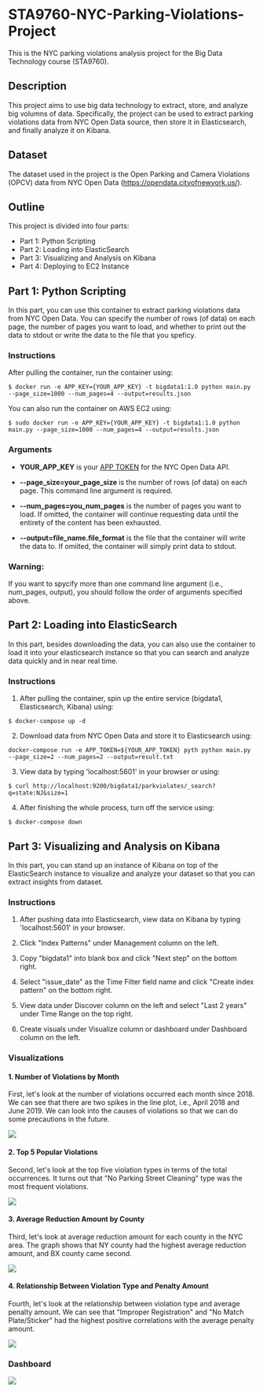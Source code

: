 # STA9760-NYC-Parking-Violations-Project
This is the NYC parking violations analysis project for the Big Data Technology course (STA9760).

## Description
This project aims to use big data technology to extract, store, and analyze big volumns of data. Specifically, the project can be used to extract parking violations data from NYC Open Data source, then store it in Elasticsearch, and finally analyze it on Kibana.

## Dataset
The dataset used in the project is the Open Parking and Camera Violations (OPCV) data from NYC Open Data (https://opendata.cityofnewyork.us/). 

## Outline
This project is divided into four parts:
- Part 1: Python Scripting
- Part 2: Loading into ElasticSearch
- Part 3: Visualizing and Analysis on Kibana
- Part 4: Deploying to EC2 Instance

## Part 1: Python Scripting
In this part, you can use this container to extract parking violations data from NYC Open Data. You can specify the number of rows (of data) on each page, the number of pages you want to load, and whether to print out the data to stdout or write the data to the file that you speficy. 

### Instructions
After pulling the container, run the container using:

```
$ docker run -e APP_KEY={YOUR_APP_KEY} -t bigdata1:1.0 python main.py --page_size=1000 --num_pages=4 --output=results.json
```

You can also run the container on AWS EC2 using:

```
$ sudo docker run -e APP_KEY={YOUR_APP_KEY} -t bigdata1:1.0 python main.py --page_size=1000 --num_pages=4 --output=results.json
```

### Arguments
- **YOUR_APP_KEY** is your [APP TOKEN](https://data.cityofnewyork.us/login?return_to=%2Fprofile%2Fedit%2Fdeveloper_settings) for the NYC Open Data API.

- **--page_size=your_page_size** is the number of rows (of data) on each page. This command line argument is required.

- **--num_pages=you_num_pages** is the number of pages you want to load. If omitted, the container will continue requesting data until the entirety of the content has been exhausted.

- **--output=file_name.file_format** is the file that the container will write the data to. If omiited, the container will simply print data to stdout.

### Warning:
If you want to spycify more than one command line argument (i.e., num_pages, output), you should follow the order of arguments specified above.

## Part 2: Loading into ElasticSearch
In this part, besides downloading the data, you can also use the container to load it into your elasticsearch instance so that you can search and analyze data quickly and in near real time.

### Instructions
1. After pulling the container, spin up the entire service (bigdata1, Elasticsearch, Kibana) using:

```
$ docker-compose up -d
```

2. Download data from NYC Open Data and store it to Elasticsearch using:

```
docker-compose run -e APP_TOKEN=${YOUR_APP_TOKEN} pyth python main.py --page_size=2 --num_pages=2 --output=result.txt
```

3. View data by typing 'localhost:5601' in your browser or using:

```
$ curl http://localhost:9200/bigdata1/parkviolates/_search?q=state:NJ&size=1
```

4. After finishing the whole process, turn off the service using:

```
$ docker-compose down
```

## Part 3: Visualizing and Analysis on Kibana
In this part, you can stand up an instance of Kibana on top of the ElasticSearch instance to visualize and analyze your dataset so that you can extract insights from dataset.

### Instructions
1. After pushing data into Elasticsearch, view data on Kibana by typing 'localhost:5601' in your browser.

2. Click "Index Patterns" under Management column on the left.

3. Copy "bigdata1" into blank box and click "Next step" on the bottom right.

4. Select "issue_date" as the Time Filter field name and click "Create index pattern" on the bottom right.

5. View data under Discover column on the left and select "Last 2 years" under Time Range on the top right.

6. Create visuals under Visualize column or dashboard under Dashboard column on the left.

### Visualizations
#### 1. Number of Violations by Month
First, let's look at the number of violations occurred each month since 2018. We can see that there are two spikes in the line plot, i.e., April 2018 and June 2019. We can look into the causes of violations so that we can do some precautions in the future.

![](Part%203/images/lineplot.png)

#### 2. Top 5 Popular Violations
Second, let's look at the top five violation types in terms of the total occurrences. It turns out that "No Parking Street Cleaning" type was the most frequent violations.

![](Part%203/images/pieplot.png)

#### 3. Average Reduction Amount by County
Third, let's look at average reduction amount for each county in the NYC area. The graph shows that NY county had the highest average reduction amount, and BX county came second.

![](Part%203/images/barplot.png)

#### 4. Relationship Between Violation Type and Penalty Amount
Fourth, let's look at the relationship between violation type and average penalty amount. We can see that "Improper Registration" and "No Match Plate/Sticker" had the highest positive correlations with the average penalty amount.

![](Part%203/images/heatmap.png)

### Dashboard
![](Part%203/images/dashboard.png)
